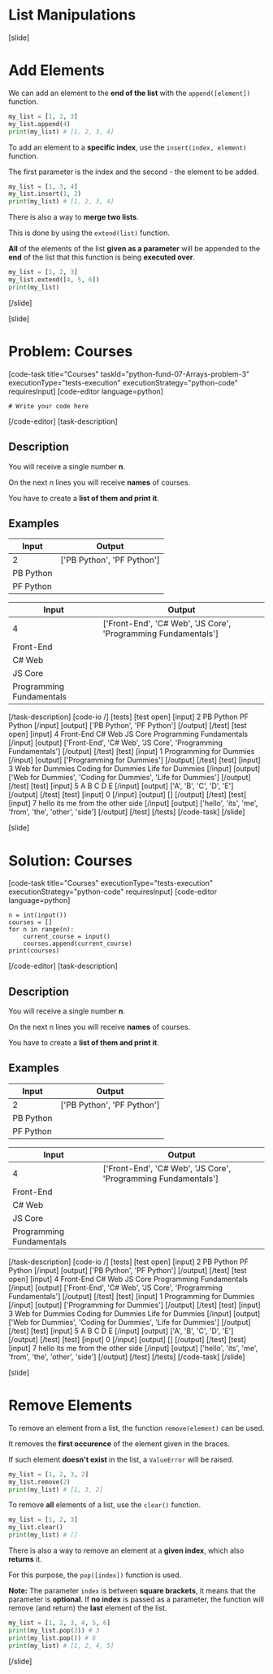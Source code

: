 # List Manipulations

[slide]
# Add Elements

We can add an element to the **end of the list** with the `append([element])` function.

```python live
my_list = [1, 2, 3]
my_list.append(4)
print(my_list) # [1, 2, 3, 4]
```

To add an element to a **specific index**, use the `insert(index, element)` function.

The first parameter is the index and the second - the element to be added.

```python live
my_list = [1, 3, 4]
my_list.insert(1, 2)
print(my_list) # [1, 2, 3, 4]
```

There is also a way to **merge two lists**.

This is done by using the `extend(list)` function.

**All** of the elements of the list **given as a parameter** will be appended to the **end** of the list that this function is being **executed over**.

```python live
my_list = [1, 2, 3]
my_list.extend([4, 5, 6])
print(my_list)
```

[/slide]

[slide]
# Problem: Courses
[code-task title="Courses" taskId="python-fund-07-Arrays-problem-3" executionType="tests-execution" executionStrategy="python-code" requiresInput]
[code-editor language=python]
```
# Write your code here
```
[/code-editor]
[task-description]
## Description
You will receive a single number **n**.

On the next n lines you will receive **names** of courses.

You have to create a **list of them and print it**.

## Examples
| **Input** | **Output** |
| --- | --- |
| 2 | ['PB Python', 'PF Python'] |
| PB Python |  |
| PF Python |  |

| **Input** | **Output** |
| --- | --- |
| 4 | ['Front-End', 'C# Web', 'JS Core', 'Programming Fundamentals'] |
| Front-End |  |
| C# Web |  |
| JS Core |  |
| Programming Fundamentals |  |

[/task-description]
[code-io /]
[tests]
[test open]
[input]
2
PB Python
PF Python
[/input]
[output]
\['PB Python', 'PF Python'\]
[/output]
[/test]
[test open]
[input]
4
Front-End
C\# Web
JS Core
Programming Fundamentals
[/input]
[output]
\['Front-End', 'C\# Web', 'JS Core', 'Programming Fundamentals'\]
[/output]
[/test]
[test]
[input]
1
Programming for Dummies
[/input]
[output]
\['Programming for Dummies'\]
[/output]
[/test]
[test]
[input]
3
Web for Dummies
Coding for Dummies
Life for Dummies
[/input]
[output]
\['Web for Dummies', 'Coding for Dummies', 'Life for Dummies'\]
[/output]
[/test]
[test]
[input]
5
A
B
C
D
E
[/input]
[output]
\['A', 'B', 'C', 'D', 'E'\]
[/output]
[/test]
[test]
[input]
0
[/input]
[output]
\[\]
[/output]
[/test]
[test]
[input]
7
hello
its
me
from
the
other
side
[/input]
[output]
\['hello', 'its', 'me', 'from', 'the', 'other', 'side'\]
[/output]
[/test]
[/tests]
[/code-task]
[/slide]

[slide]
# Solution: Courses
[code-task title="Courses" executionType="tests-execution" executionStrategy="python-code" requiresInput]
[code-editor language=python]
```
n = int(input())
courses = []
for n in range(n):
    current_course = input()
    courses.append(current_course)
print(courses)
```
[/code-editor]
[task-description]
## Description
You will receive a single number **n**.

On the next n lines you will receive **names** of courses.

You have to create a **list of them and print it**.

## Examples
| **Input** | **Output** |
| --- | --- |
| 2 | ['PB Python', 'PF Python'] |
| PB Python |  |
| PF Python |  |

| **Input** | **Output** |
| --- | --- |
| 4 | ['Front-End', 'C# Web', 'JS Core', 'Programming Fundamentals'] |
| Front-End |  |
| C# Web |  |
| JS Core |  |
| Programming Fundamentals |  |

[/task-description]
[code-io /]
[tests]
[test open]
[input]
2
PB Python
PF Python
[/input]
[output]
\['PB Python', 'PF Python'\]
[/output]
[/test]
[test open]
[input]
4
Front-End
C\# Web
JS Core
Programming Fundamentals
[/input]
[output]
\['Front-End', 'C\# Web', 'JS Core', 'Programming Fundamentals'\]
[/output]
[/test]
[test]
[input]
1
Programming for Dummies
[/input]
[output]
\['Programming for Dummies'\]
[/output]
[/test]
[test]
[input]
3
Web for Dummies
Coding for Dummies
Life for Dummies
[/input]
[output]
\['Web for Dummies', 'Coding for Dummies', 'Life for Dummies'\]
[/output]
[/test]
[test]
[input]
5
A
B
C
D
E
[/input]
[output]
\['A', 'B', 'C', 'D', 'E'\]
[/output]
[/test]
[test]
[input]
0
[/input]
[output]
\[\]
[/output]
[/test]
[test]
[input]
7
hello
its
me
from
the
other
side
[/input]
[output]
\['hello', 'its', 'me', 'from', 'the', 'other', 'side'\]
[/output]
[/test]
[/tests]
[/code-task]
[/slide]

[slide]
# Remove Elements

To remove an element from a list, the function `remove(element)` can be used.

It removes the **first occurence** of the element given in the braces.

If such element **doesn't exist** in the list, a `ValueError` will be raised.

```python live
my_list = [1, 2, 3, 2]
my_list.remove(2)
print(my_list) # [1, 3, 2]
```

To remove **all** elements of a list, use the `clear()` function.

```python live
my_list = [1, 2, 3]
my_list.clear()
print(my_list) # []
```

There is also a way to remove an element at a **given index**, which also **returns** it.

For this purpose, the `pop([index])` function is used.

**Note:** The parameter `index` is between **square brackets**, it means that the parameter is **optional**. If **no index** is passed as a parameter, the function will remove (and return) the **last** element of the list.

```python live
my_list = [1, 2, 3, 4, 5, 6]
print(my_list.pop(2)) # 3
print(my_list.pop()) # 6
print(my_list) # [1, 2, 4, 5]
```

[/slide]